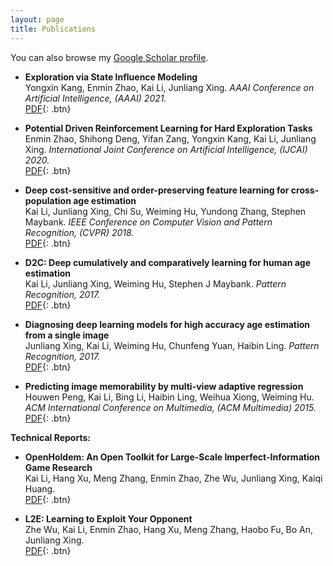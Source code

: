 ```yaml
---
layout: page
title: Publications
---
```


You can also browse my <a href="https://scholar.google.com/citations?user=_cY_PXgAAAAJ&hl=en" target="_blank">Google Scholar profile</a>.
<br />


- **Exploration via State Influence Modeling**  
  Yongxin Kang, Enmin Zhao, Kai Li, Junliang Xing. 
  *AAAI Conference on Artificial Intelligence, (AAAI) 2021.*  
  [PDF](https://?){: .btn}

- **Potential Driven Reinforcement Learning for Hard Exploration Tasks**  
Enmin Zhao, Shihong Deng, Yifan Zang, Yongxin Kang, Kai Li, Junliang Xing. 
*International Joint Conference on Artificial Intelligence, (IJCAI) 2020.*  
[PDF](https://www.ijcai.org/Proceedings/2020/0290.pdf){: .btn}

- **Deep cost-sensitive and order-preserving feature learning for cross-population age estimation**  
Kai Li, Junliang Xing, Chi Su, Weiming Hu, Yundong Zhang, Stephen Maybank. 
*IEEE Conference on Computer Vision and Pattern Recognition, (CVPR) 2018.*  
[PDF](https://openaccess.thecvf.com/content_cvpr_2018/papers/Li_Deep_Cost-Sensitive_and_CVPR_2018_paper.pdf){: .btn}

- **D2C: Deep cumulatively and comparatively learning for human age estimation**  
Kai Li, Junliang Xing, Weiming Hu, Stephen J Maybank. 
*Pattern Recognition, 2017.*  
[PDF](/static/report/D2C.pdf){: .btn}

- **Diagnosing deep learning models for high accuracy age estimation from a single image**  
Junliang Xing, Kai Li, Weiming Hu, Chunfeng Yuan, Haibin Ling. 
*Pattern Recognition, 2017.*  
[PDF](/static/report/Diagnosing.pdf){: .btn}

- **Predicting image memorability by multi-view adaptive regression**  
Houwen Peng, Kai Li, Bing Li, Haibin Ling, Weihua Xiong, Weiming Hu. 
*ACM International Conference on Multimedia, (ACM Multimedia) 2015.*  
[PDF](/static/report/MM15.pdf){: .btn}


**Technical Reports:**

- **OpenHoldem: An Open Toolkit for Large-Scale Imperfect-Information Game Research**  
Kai Li, Hang Xu, Meng Zhang, Enmin Zhao, Zhe Wu, Junliang Xing, Kaiqi Huang.   
[PDF](https://arxiv.org/pdf/2012.06168.pdf){: .btn}

- **L2E: Learning to Exploit Your Opponent**  
Zhe Wu, Kai Li, Enmin Zhao, Hang Xu, Meng Zhang, Haobo Fu, Bo An, Junliang Xing.   
[PDF](https://openreview.net/pdf?id=m4PC1eUknQG){: .btn}


<br /> 


